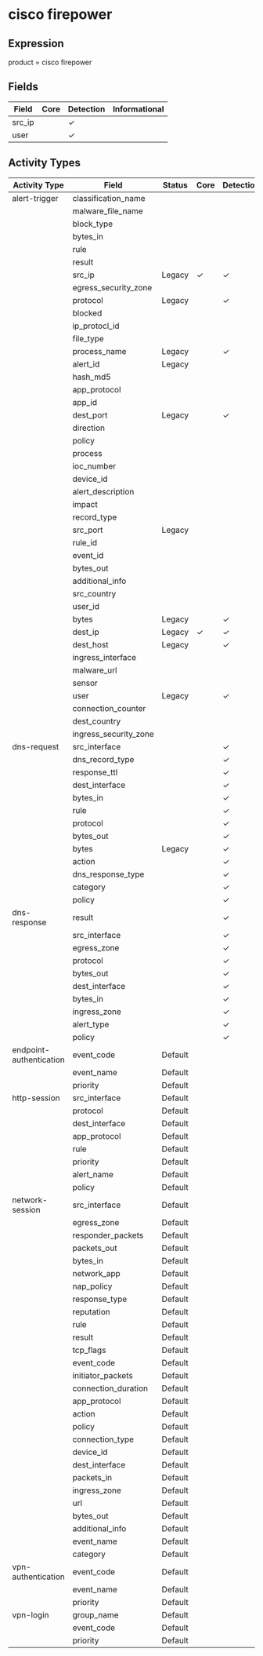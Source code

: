 cisco firepower
===============

Expression
----------

product = cisco firepower

Fields
------

| Field  | Core | Detection | Informational |
| ------ | ---- | --------- | ------------- |
| src_ip |      | &#10003;  |               |
| user   |      | &#10003;  |               |

Activity Types
--------------

| Activity Type           | Field                 | Status  | Core     | Detection | Informational |
| ----------------------- | --------------------- | ------- | -------- | --------- | ------------- |
| alert-trigger           | classification_name   |         |          |           |               |
|                         | malware_file_name     |         |          |           |               |
|                         | block_type            |         |          |           |               |
|                         | bytes_in              |         |          |           |               |
|                         | rule                  |         |          |           |               |
|                         | result                |         |          |           |               |
|                         | src_ip                | Legacy  | &#10003; | &#10003;  |               |
|                         | egress_security_zone  |         |          |           |               |
|                         | protocol              | Legacy  |          | &#10003;  |               |
|                         | blocked               |         |          |           |               |
|                         | ip_protocl_id         |         |          |           |               |
|                         | file_type             |         |          |           |               |
|                         | process_name          | Legacy  |          | &#10003;  |               |
|                         | alert_id              | Legacy  |          |           | &#10003;      |
|                         | hash_md5              |         |          |           |               |
|                         | app_protocol          |         |          |           |               |
|                         | app_id                |         |          |           |               |
|                         | dest_port             | Legacy  |          | &#10003;  |               |
|                         | direction             |         |          |           |               |
|                         | policy                |         |          |           |               |
|                         | process               |         |          |           |               |
|                         | ioc_number            |         |          |           |               |
|                         | device_id             |         |          |           |               |
|                         | alert_description     |         |          |           |               |
|                         | impact                |         |          |           |               |
|                         | record_type           |         |          |           |               |
|                         | src_port              | Legacy  |          |           | &#10003;      |
|                         | rule_id               |         |          |           |               |
|                         | event_id              |         |          |           |               |
|                         | bytes_out             |         |          |           |               |
|                         | additional_info       |         |          |           |               |
|                         | src_country           |         |          |           |               |
|                         | user_id               |         |          |           |               |
|                         | bytes                 | Legacy  |          | &#10003;  |               |
|                         | dest_ip               | Legacy  | &#10003; | &#10003;  |               |
|                         | dest_host             | Legacy  |          | &#10003;  |               |
|                         | ingress_interface     |         |          |           |               |
|                         | malware_url           |         |          |           |               |
|                         | sensor                |         |          |           |               |
|                         | user                  | Legacy  |          | &#10003;  |               |
|                         | connection_counter    |         |          |           |               |
|                         | dest_country          |         |          |           |               |
|                         | ingress_security_zone |         |          |           |               |
| dns-request             | src_interface         |         |          | &#10003;  |               |
|                         | dns_record_type       |         |          | &#10003;  |               |
|                         | response_ttl          |         |          | &#10003;  |               |
|                         | dest_interface        |         |          | &#10003;  |               |
|                         | bytes_in              |         |          | &#10003;  |               |
|                         | rule                  |         |          | &#10003;  |               |
|                         | protocol              |         |          | &#10003;  |               |
|                         | bytes_out             |         |          | &#10003;  |               |
|                         | bytes                 | Legacy  |          | &#10003;  |               |
|                         | action                |         |          | &#10003;  |               |
|                         | dns_response_type     |         |          | &#10003;  |               |
|                         | category              |         |          | &#10003;  |               |
|                         | policy                |         |          | &#10003;  |               |
| dns-response            | result                |         |          | &#10003;  |               |
|                         | src_interface         |         |          | &#10003;  |               |
|                         | egress_zone           |         |          | &#10003;  |               |
|                         | protocol              |         |          | &#10003;  |               |
|                         | bytes_out             |         |          | &#10003;  |               |
|                         | dest_interface        |         |          | &#10003;  |               |
|                         | bytes_in              |         |          | &#10003;  |               |
|                         | ingress_zone          |         |          | &#10003;  |               |
|                         | alert_type            |         |          | &#10003;  |               |
|                         | policy                |         |          | &#10003;  |               |
| endpoint-authentication | event_code            | Default |          |           | &#10003;      |
|                         | event_name            | Default |          |           | &#10003;      |
|                         | priority              | Default |          |           | &#10003;      |
| http-session            | src_interface         | Default |          |           | &#10003;      |
|                         | protocol              | Default |          |           | &#10003;      |
|                         | dest_interface        | Default |          |           | &#10003;      |
|                         | app_protocol          | Default |          |           | &#10003;      |
|                         | rule                  | Default |          |           | &#10003;      |
|                         | priority              | Default |          |           | &#10003;      |
|                         | alert_name            | Default |          |           | &#10003;      |
|                         | policy                | Default |          |           | &#10003;      |
| network-session         | src_interface         | Default |          |           | &#10003;      |
|                         | egress_zone           | Default |          |           | &#10003;      |
|                         | responder_packets     | Default |          |           | &#10003;      |
|                         | packets_out           | Default |          |           | &#10003;      |
|                         | bytes_in              | Default |          |           | &#10003;      |
|                         | network_app           | Default |          |           | &#10003;      |
|                         | nap_policy            | Default |          |           | &#10003;      |
|                         | response_type         | Default |          |           | &#10003;      |
|                         | reputation            | Default |          |           | &#10003;      |
|                         | rule                  | Default |          |           | &#10003;      |
|                         | result                | Default |          |           | &#10003;      |
|                         | tcp_flags             | Default |          |           | &#10003;      |
|                         | event_code            | Default |          |           | &#10003;      |
|                         | initiator_packets     | Default |          |           | &#10003;      |
|                         | connection_duration   | Default |          |           | &#10003;      |
|                         | app_protocol          | Default |          |           | &#10003;      |
|                         | action                | Default |          |           | &#10003;      |
|                         | policy                | Default |          |           | &#10003;      |
|                         | connection_type       | Default |          |           | &#10003;      |
|                         | device_id             | Default |          |           | &#10003;      |
|                         | dest_interface        | Default |          |           | &#10003;      |
|                         | packets_in            | Default |          |           | &#10003;      |
|                         | ingress_zone          | Default |          |           | &#10003;      |
|                         | url                   | Default |          |           | &#10003;      |
|                         | bytes_out             | Default |          |           | &#10003;      |
|                         | additional_info       | Default |          |           | &#10003;      |
|                         | event_name            | Default |          |           | &#10003;      |
|                         | category              | Default |          |           | &#10003;      |
| vpn-authentication      | event_code            | Default |          |           | &#10003;      |
|                         | event_name            | Default |          |           | &#10003;      |
|                         | priority              | Default |          |           | &#10003;      |
| vpn-login               | group_name            | Default |          |           | &#10003;      |
|                         | event_code            | Default |          |           | &#10003;      |
|                         | priority              | Default |          |           | &#10003;      |

